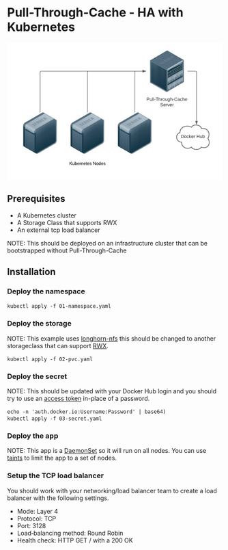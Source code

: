 # Pull-Through-Cache - HA with Kubernetes

![Diagram](diagram.png)

## Prerequisites​

- A Kubernetes cluster​
- A Storage Class that supports RWX​
- An external tcp load balancer​

NOTE: This should be deployed on an infrastructure cluster that can be bootstrapped without Pull-Through-Cache

## Installation

### Deploy the namespace

```
kubectl apply -f 01-namespace.yaml
```

### Deploy the storage

NOTE: This example uses [longhorn-nfs](https://longhorn.io/docs/1.0.2/advanced-resources/rwx-workloads/) this should be changed to another storageclass that can support [RWX](https://kubernetes.io/docs/concepts/storage/persistent-volumes/#access-modes).

```
kubectl apply -f 02-pvc.yaml
```

### Deploy the secret

NOTE: This should be updated with your Docker Hub login and you should try to use an [access token](https://docs.docker.com/docker-hub/access-tokens/) in-place of a password.

```
echo -n 'auth.docker.io:Username:Password' | base64)
kubectl apply -f 03-secret.yaml
```

### Deploy the app

NOTE: This app is a [DaemonSet](https://kubernetes.io/docs/concepts/workloads/controllers/daemonset/) so it will run on all nodes. You can use [taints](https://kubernetes.io/docs/concepts/workloads/controllers/daemonset/#taints-and-tolerations) to limit the app to a set of nodes.

### Setup the TCP load balancer

You should work with your networking/load balancer team to create a load balancer with the following settings.

- Mode: Layer 4
- Protocol: TCP
- Port: 3128
- Load‑balancing method: Round Robin
- Health check: HTTP GET / with a 200 OK
